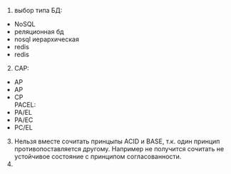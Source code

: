 1. выбор типа БД:
* NoSQL
* реляционная бд
* nosql иерархическая
* redis
* redis
2. CAP:
* AP
* AP
* CP  
PACEL:
* PA/EL
* PA/EC
* PC/EL
3. Нельзя вместе сочитать принцыпы ACID и BASE, т.к. один принцип противопоставляется другому. 
Например не получится сочитать не устойчивое состояние с принципом согласованности.
4. 


